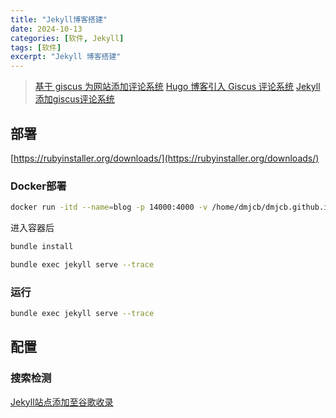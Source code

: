 ```yaml
---
title: "Jekyll博客搭建"
date: 2024-10-13
categories: [软件, Jekyll]
tags: [软件]
excerpt: "Jekyll 博客搭建"
---
```


> [基于 giscus 为网站添加评论系统](https://fengchao.pro/blog/comment-system-with-giscus/)
> [Hugo 博客引入 Giscus 评论系统](https://www.lixueduan.com/posts/blog/02-add-giscus-comment/)
> [Jekyll添加giscus评论系统](https://wilson1202.github.io/posts/install-giscus-on-jekyll/)

## 部署

[https://rubyinstaller.org/downloads/](https://rubyinstaller.org/downloads/)

### Docker部署

```sh
docker run -itd --name=blog -p 14000:4000 -v /home/dmjcb/dmjcb.github.io/_posts:/srv/jekyll jvconseil/jekyll-docker jekyll serve build --trace --watch
```

进入容器后

```sh
bundle install

bundle exec jekyll serve --trace
```

### 运行

```sh
bundle exec jekyll serve --trace
```

## 配置

### 搜索检测

[Jekyll站点添加至谷歌收录](https://wilson1202.github.io/posts/add-jekyll-site-to-google-index/)